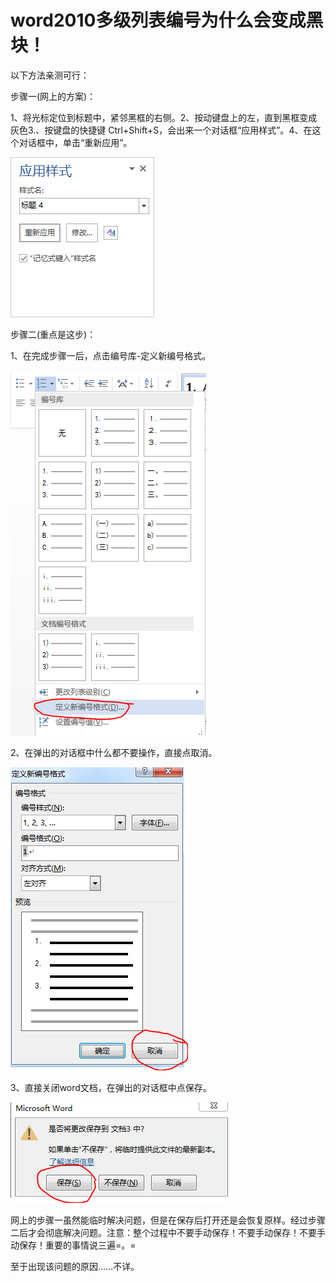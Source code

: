 # word2010多级列表编号为什么会变成黑块！



以下方法亲测可行：

步骤一(网上的方案)：

1、将光标定位到标题中，紧邻黑框的右侧。2、按动键盘上的左，直到黑框变成灰色3.、按键盘的快捷键 Ctrl+Shift+S，会出来一个对话框“应用样式”。4、在这个对话框中，单击“重新应用”。

![](.\images\world标题的序号变成了竖线0.png)



步骤二(重点是这步)：

1、在完成步骤一后，点击编号库-定义新编号格式。

![](.\images\world标题的序号变成了竖线1.jpg)



2、在弹出的对话框中什么都不要操作，直接点取消。

![](.\images\world标题的序号变成了竖线2.jpg)



3、直接关闭word文档，在弹出的对话框中点保存。

![](.\images\world标题的序号变成了竖线3.jpg)



网上的步骤一虽然能临时解决问题，但是在保存后打开还是会恢复原样。经过步骤二后才会彻底解决问题。注意：整个过程中不要手动保存！不要手动保存！不要手动保存！重要的事情说三遍=。=

至于出现该问题的原因……不详。